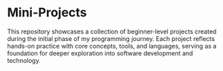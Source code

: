 # Mini-Projects
This repository showcases a collection of beginner-level projects created during the initial phase of my programming journey. Each project reflects hands-on practice with core concepts, tools, and languages, serving as a foundation for deeper exploration into software development and technology.
